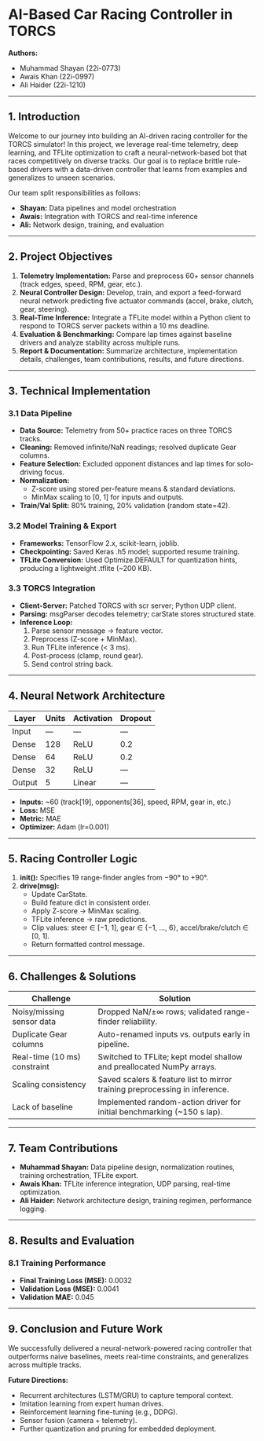 # AI-Based Car Racing Controller in TORCS

**Authors:**
- Muhammad Shayan (22i-0773)
- Awais Khan (22i-0997)
- Ali Haider (22i-1210)

---

## 1. Introduction
Welcome to our journey into building an AI-driven racing controller for the TORCS simulator! In this project, we leverage real-time telemetry, deep learning, and TFLite optimization to craft a neural-network-based bot that races competitively on diverse tracks. Our goal is to replace brittle rule-based drivers with a data-driven controller that learns from examples and generalizes to unseen scenarios.

Our team split responsibilities as follows:
- **Shayan:** Data pipelines and model orchestration
- **Awais:** Integration with TORCS and real-time inference
- **Ali:** Network design, training, and evaluation

---

## 2. Project Objectives
1. **Telemetry Implementation:** Parse and preprocess 60+ sensor channels (track edges, speed, RPM, gear, etc.).
2. **Neural Controller Design:** Develop, train, and export a feed-forward neural network predicting five actuator commands (accel, brake, clutch, gear, steering).
3. **Real-Time Inference:** Integrate a TFLite model within a Python client to respond to TORCS server packets within a 10 ms deadline.
4. **Evaluation & Benchmarking:** Compare lap times against baseline drivers and analyze stability across multiple runs.
5. **Report & Documentation:** Summarize architecture, implementation details, challenges, team contributions, results, and future directions.

---

## 3. Technical Implementation
### 3.1 Data Pipeline
- **Data Source:** Telemetry from 50+ practice races on three TORCS tracks.
- **Cleaning:** Removed infinite/NaN readings; resolved duplicate Gear columns.
- **Feature Selection:** Excluded opponent distances and lap times for solo-driving focus.
- **Normalization:**
  - Z-score using stored per-feature means & standard deviations.
  - MinMax scaling to [0, 1] for inputs and outputs.
- **Train/Val Split:** 80% training, 20% validation (random state=42).

### 3.2 Model Training & Export
- **Frameworks:** TensorFlow 2.x, scikit-learn, joblib.
- **Checkpointing:** Saved Keras .h5 model; supported resume training.
- **TFLite Conversion:** Used Optimize.DEFAULT for quantization hints, producing a lightweight .tflite (~200 KB).

### 3.3 TORCS Integration
- **Client-Server:** Patched TORCS with scr server; Python UDP client.
- **Parsing:** msgParser decodes telemetry; carState stores structured state.
- **Inference Loop:**
  1. Parse sensor message → feature vector.
  2. Preprocess (Z-score + MinMax).
  3. Run TFLite inference (< 3 ms).
  4. Post-process (clamp, round gear).
  5. Send control string back.

---

## 4. Neural Network Architecture
| Layer  | Units | Activation | Dropout |
|--------|-------|------------|---------|
| Input  |   —   |     —      |    —    |
| Dense  |  128  |   ReLU     |   0.2   |
| Dense  |   64  |   ReLU     |   0.2   |
| Dense  |   32  |   ReLU     |    —    |
| Output |   5   |   Linear   |    —    |

- **Inputs:** ~60 (track[19], opponents[36], speed, RPM, gear in, etc.)
- **Loss:** MSE
- **Metric:** MAE
- **Optimizer:** Adam (lr=0.001)

---

## 5. Racing Controller Logic
1. **init():** Specifies 19 range-finder angles from −90° to +90°.
2. **drive(msg):**
   - Update CarState.
   - Build feature dict in consistent order.
   - Apply Z-score → MinMax scaling.
   - TFLite inference → raw predictions.
   - Clip values: steer ∈ [−1, 1], gear ∈ {−1, ..., 6}, accel/brake/clutch ∈ [0, 1].
   - Return formatted control message.

---

## 6. Challenges & Solutions
| Challenge                  | Solution                                                      |
|---------------------------|---------------------------------------------------------------|
| Noisy/missing sensor data  | Dropped NaN/±∞ rows; validated range-finder reliability.      |
| Duplicate Gear columns     | Auto-renamed inputs vs. outputs early in pipeline.            |
| Real-time (10 ms) constraint | Switched to TFLite; kept model shallow and preallocated NumPy arrays. |
| Scaling consistency        | Saved scalers & feature list to mirror training preprocessing in inference. |
| Lack of baseline           | Implemented random-action driver for initial benchmarking (~150 s lap). |

---

## 7. Team Contributions
- **Muhammad Shayan:** Data pipeline design, normalization routines, training orchestration, TFLite export.
- **Awais Khan:** TFLite inference integration, UDP parsing, real-time optimization.
- **Ali Haider:** Network architecture design, training regimen, performance logging.

---

## 8. Results and Evaluation
### 8.1 Training Performance
- **Final Training Loss (MSE):** 0.0032
- **Validation Loss (MSE):** 0.0041
- **Validation MAE:** 0.045

---

## 9. Conclusion and Future Work
We successfully delivered a neural-network-powered racing controller that outperforms naive baselines, meets real-time constraints, and generalizes across multiple tracks.

**Future Directions:**
- Recurrent architectures (LSTM/GRU) to capture temporal context.
- Imitation learning from expert human drives.
- Reinforcement learning fine-tuning (e.g., DDPG).
- Sensor fusion (camera + telemetry).
- Further quantization and pruning for embedded deployment. 